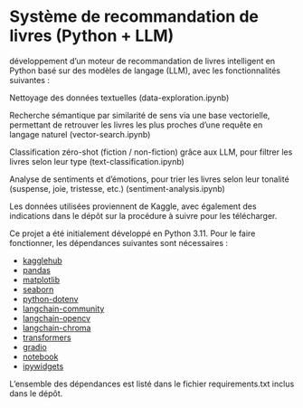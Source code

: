 # Système de recommandation de livres (Python + LLM)

développement d’un moteur de recommandation de livres intelligent en Python basé sur des modèles de langage (LLM), avec les fonctionnalités suivantes :

Nettoyage des données textuelles (data-exploration.ipynb)

Recherche sémantique par similarité de sens via une base vectorielle, permettant de retrouver les livres les plus proches d’une requête en langage naturel (vector-search.ipynb)

Classification zéro-shot (fiction / non-fiction) grâce aux LLM, pour filtrer les livres selon leur type (text-classification.ipynb)

Analyse de sentiments et d’émotions, pour trier les livres selon leur tonalité (suspense, joie, tristesse, etc.) (sentiment-analysis.ipynb)


Les données utilisées proviennent de Kaggle, avec également des indications dans le dépôt sur la procédure à suivre pour les télécharger.


Ce projet a été initialement développé en Python 3.11. Pour le faire fonctionner, les dépendances suivantes sont nécessaires :

* [kagglehub](https://pypi.org/project/kagglehub/)
* [pandas](https://pypi.org/project/pandas/)
* [matplotlib](https://pypi.org/project/matplotlib/)
* [seaborn](https://pypi.org/project/seaborn/)
* [python-dotenv](https://pypi.org/project/python-dotenv/)
* [langchain-community](https://pypi.org/project/langchain-community/)
* [langchain-opencv](https://pypi.org/project/langchain-opencv/)
* [langchain-chroma](https://pypi.org/project/langchain-chroma/)
* [transformers](https://pypi.org/project/transformers/)
* [gradio](https://pypi.org/project/gradio/)
* [notebook](https://pypi.org/project/notebook/)
* [ipywidgets](https://pypi.org/project/ipywidgets/)


L’ensemble des dépendances est listé dans le fichier requirements.txt inclus dans le dépôt.

